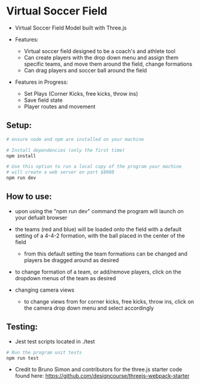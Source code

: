 # Virtual Soccer Field

- Virtual Soccer Field Model built with Three.js

- Features: 
    - Virtual soccer field designed to be a coach's and athlete tool
    - Can create players with the drop down menu and assign them specific teams, and move them around the field, change formations
    - Can drag players and soccer ball around the field 

- Features in Progress:
    - Set Plays (Corner Kicks, free kicks, throw ins)
    - Save field state
    - Player routes and movement

## Setup:
``` bash
# ensure node and npm are installed on your machine

# Install dependencies (only the first time)
npm install

# Use this option to run a local copy of the program your machine
# will create a web server on port $8080
npm run dev

```

## How to use:

- upon using the "npm run dev" command the program will launch on your defualt browser
- the teams (red and blue) will be loaded onto the field with a default setting of a 4-4-2 formation, with the ball placed in the center of the field
    - from this default setting the team formations can be changed and players be dragged around as desired 
- to change formation of a team, or add/remove players, click on the dropdown menus of the team as desired

- changing camera views
    - to change views from for corner kicks, free kicks, throw ins, click on the camera drop down menu and select accordingly


## Testing:
- Jest test scripts located in ./test

```bash
# Run the program unit tests
npm run test

```


- Credit to Bruno Simon and contributors for the three.js starter code found here:
https://github.com/designcourse/threejs-webpack-starter